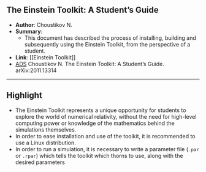 ## The Einstein Toolkit: A Student’s Guide

- **Author**: Choustikov N.
- **Summary**:
	- This document has described the process of installing, building and subsequently using the Einstein Toolkit, from the perspective of a student.
- **Link**: [[Einstein Toolkit]]
- [ADS](https://ui.adsabs.harvard.edu/abs/2020arXiv201113314C) Choustikov N. The Einstein Toolkit: A Student’s Guide. arXiv:2011.13314

___

## Highlight

- The Einstein Toolkit represents a unique opportunity for students to explore the world of numerical relativity, without the need for high-level computing power or knowledge of the mathematics behind the simulations themselves.
- In order to ease installation and use of the toolkit, it is recommended to use a Linux distribution.
- In order to run a simulation, it is necessary to write a parameter file (`.par` or `.rpar`) which tells the toolkit which thorns to use, along with the desired parameters